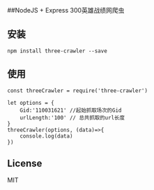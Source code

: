 ##NodeJS + Express 300英雄战绩网爬虫

## 安装

    npm install three-crawler --save

## 使用
    const threeCrawler = require('three-crawler')

    let options = {
        Gid:'110031621' //起始抓取场次的Gid
        urlLength:'100' // 总共抓取的url长度
    }
    threeCrawler(options, (data)=>{
        console.log(data)
    })

## License 

MIT
        